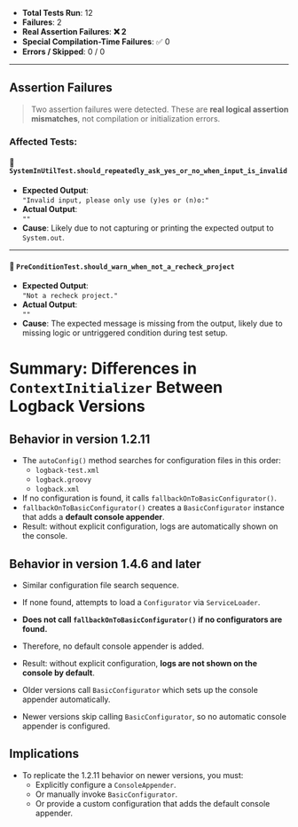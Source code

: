 
- **Total Tests Run**: 12  
- **Failures**: 2  
- **Real Assertion Failures**: **❌ 2**  
- **Special Compilation-Time Failures**: ✅ 0  
- **Errors / Skipped**: 0 / 0
---

## Assertion Failures

> Two assertion failures were detected. These are **real logical assertion mismatches**, not compilation or initialization errors.

### Affected Tests:

#### 🔴 `SystemInUtilTest.should_repeatedly_ask_yes_or_no_when_input_is_invalid`
- **Expected Output**:  
  `"Invalid input, please only use (y)es or (n)o:"`
- **Actual Output**:  
  `""`
- **Cause**: Likely due to not capturing or printing the expected output to `System.out`.

---

#### 🔴 `PreConditionTest.should_warn_when_not_a_recheck_project`
- **Expected Output**:  
  `"Not a recheck project."`
- **Actual Output**:  
  `""`
- **Cause**: The expected message is missing from the output, likely due to missing logic or untriggered condition during test setup.
# Summary: Differences in `ContextInitializer` Between Logback Versions

## Behavior in version 1.2.11
- The `autoConfig()` method searches for configuration files in this order:
  - `logback-test.xml`
  - `logback.groovy`
  - `logback.xml`
- If no configuration is found, it calls `fallbackOnToBasicConfigurator()`.
- `fallbackOnToBasicConfigurator()` creates a `BasicConfigurator` instance that adds a **default console appender**.
- Result: without explicit configuration, logs are automatically shown on the console.

## Behavior in version 1.4.6 and later
- Similar configuration file search sequence.
- If none found, attempts to load a `Configurator` via `ServiceLoader`.
- **Does not call `fallbackOnToBasicConfigurator()` if no configurators are found.**
- Therefore, no default console appender is added.
- Result: without explicit configuration, **logs are not shown on the console by default**.

- Older versions call `BasicConfigurator` which sets up the console appender automatically.
- Newer versions skip calling `BasicConfigurator`, so no automatic console appender is configured.

## Implications
- To replicate the 1.2.11 behavior on newer versions, you must:
  - Explicitly configure a `ConsoleAppender`.
  - Or manually invoke `BasicConfigurator`.
  - Or provide a custom configuration that adds the default console appender.
